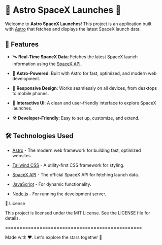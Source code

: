 🚀 Astro SpaceX Launches 🌌
===========================

Welcome to **Astro SpaceX Launches**! This project is an application built with [Astro](https://astro.build/) that fetches and displays the latest SpaceX launch data.

🌟 Features
-----------

*   🛰️ **Real-Time SpaceX Data**: Fetches the latest SpaceX launch information using the [SpaceX API](https://github.com/r-spacex/SpaceX-API).
    
*   🚀 **Astro-Powered**: Built with Astro for fast, optimized, and modern web development.
    
*   📱 **Responsive Design**: Works seamlessly on all devices, from desktops to mobile phones.
    
*   🌠 **Interactive UI**: A clean and user-friendly interface to explore SpaceX launches.
    
*   🛠️ **Developer-Friendly**: Easy to set up, customize, and extend.
    

🛠️ Technologies Used
---------------------

*   [Astro](https://astro.build/) - The modern web framework for building fast, optimized websites.
    
*   [Tailwind CSS](https://tailwindcss.com/) - A utility-first CSS framework for styling.
    
*   [SpaceX API](https://github.com/r-spacex/SpaceX-API) - The official SpaceX API for fetching launch data.
    
*   [JavaScript](https://developer.mozilla.org/en-US/docs/Web/JavaScript) - For dynamic functionality.
    
*   [Node.js](https://nodejs.org/) - For running the development server.

📜 License

This project is licensed under the MIT License. See the LICENSE file for details.

================================================

Made with ❤️. Let's explore the stars together 🌠
